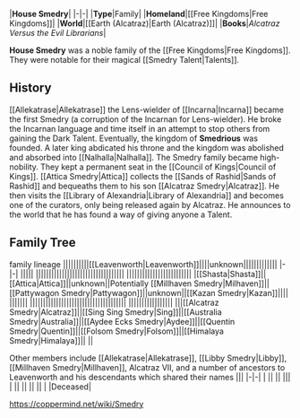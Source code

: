 |**House Smedry**|
|-|-|
|**Type**|Family|
|**Homeland**|[[Free Kingdoms\|Free Kingdoms]]|
|**World**|[[Earth (Alcatraz)\|Earth (Alcatraz)]]|
|**Books**|*Alcatraz Versus the Evil Librarians*|

**House Smedry** was a noble family of the [[Free Kingdoms\|Free Kingdoms]]. They were notable for their magical [[Smedry Talent\|Talents]].

## History
[[Allekatrase\|Allekatrase]] the Lens-wielder of [[Incarna\|Incarna]] became the first Smedry (a corruption of the Incarnan for Lens-wielder). He broke the Incarnan language and time itself in an attempt to stop others from gaining the Dark Talent.
Eventually, the kingdom of **Smedrious** was founded.
A later king abdicated his throne and the kingdom was abolished and absorbed into [[Nalhalla\|Nalhalla]]. The Smedry family became high-nobility. They kept a permanent seat in the [[Council of Kings\|Council of Kings]].
[[Attica Smedry\|Attica]] collects the [[Sands of Rashid\|Sands of Rashid]] and bequeaths them to his son [[Alcatraz Smedry\|Alcatraz]]. He then visits the [[Library of Alexandria\|Library of Alexandria]] and becomes one of the curators, only being released again by Alcatraz. He announces to the world that he has found a way of giving anyone a Talent.

## Family Tree
 family lineage
||||||||||[[Leavenworth\|Leavenworth]]||||unknown|||||||||||||
|-|-|
|||||
||||||||||||||||||||||||||||||||||
|||||||||||||||||||||||||
|[[Shasta\|Shasta]]||[[Attica\|Attica]]||unknown||Potentially [[Millhaven Smedry\|Milhaven]]||[[Pattywagon Smedry\|Pattywagon]]||unknown||[[Kazan Smedry\|Kazan]]||||
|||||||
|||||||||||||||||||||||||||||||||||||
|||||||||||||||||
|||[[Alcatraz Smedry\|Alcatraz]]||[[Sing Sing Smedry\|Sing]]||[[Australia Smedry\|Australia]]||[[Aydee Ecks Smedry\|Aydee]]||[[Quentin Smedry\|Quentin]]||[[Folsom Smedry\|Folsom]]||[[Himalaya Smedry\|Himalaya]]||
||

Other members include [[Allekatrase\|Allekatrase]], [[Libby Smedry\|Libby]], [[Millhaven Smedry\|Millhaven]], Alcatraz VII, and a number of ancestors to Leavenworth and his descendants which shared their names
|||
|-|-|
|
||
||
|||
|
||
||
||
||
| |Deceased|




https://coppermind.net/wiki/Smedry